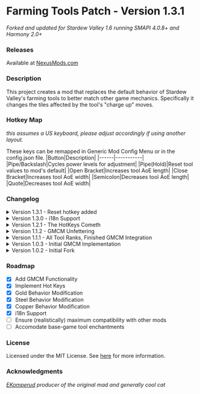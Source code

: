 # Farming Tools Patch - Version 1.3.1
_Forked and updated for Stardew Valley 1.6 running SMAPI 4.0.8+ and Harmony 2.0+_

### Releases 
Available at [NexusMods.com][ModPage]

### Description
This project creates a mod that replaces the default behavior of Stardew Valley's farming tools to better match other game mechanics. Specifically it changes the tiles affected by the tool's "charge up" moves.

### Hotkey Map
_this assumes a US keyboard, please adjust accordingly if using another layout._

These keys can be remapped in Generic Mod Config Menu or in the config.json file.
|Button|Description|
|------|-----------|
|Pipe/Backslash|Cycles power levels for adjustment|
|Pipe(Hold)|Reset tool values to mod's default|
|Open Bracket|Increases tool AoE length|
|Close Bracket|Increases tool AoE width|
|Semicolon|Decreases tool AoE length|
|Quote|Decreases tool AoE width|

### Changelog
<details>
  <summary>Version 1.3.1 - Reset hotkey added</summary>

  - Added reset to default functionality: hold down the Cycle Charge Level keybind
  - Customize how much time needed to hold the button in the GMCM menu
  - Added relevant i18n fields
  - Refactored global reach/radius values and updated GMCM fields to reflect this
</details>
<details>
  <summary>Version 1.3.0 - i18n Support</summary>

  - Refactored all game-visible strings from hardcoded to i18n compatible references
</details>
<details>
  <summary>Version 1.2.1 - The HotKeys Cometh</summary>

  - Implemented SMAPI button detection to allow Hot Key functionality
  - Refactored GMCM API calls from ModEntry to separate class
  - Added additional config variables and GMCM methods to handle hot keys
  - Added new methods to handle button press logic
  - Fixed logic errors in button press methods to properly constrain tool area of effect
  - Ternary operators... everywhere...
</details>
<details>
  <summary>Version 1.1.2 - GMCM Unfettering</summary>

  - Removed Title Screen restriction for GMCM: Edit tool behavior during gameplay
</details>
<details>
  <summary>Version 1.1.1 - All Tool Ranks, Finished GMCM Integration</summary>

  - Added control of all upgraded tool qualities
  - Added GMCM fields to affect the above-mentioned feature
  - Refactored Harmony class/method for more reasonable efficiency with expanded functionality
</details>
<details>
  <summary>Version 1.0.3 - Initial GMCM Implementation</summary>

  - Added beginning of Generic Mod Config Menu functionality
</details>
<details>
  <summary>Version 1.0.2 - Initial Fork</summary>
  
  - Update to StardewModConfig 4.1.1 and Harmony 2.3.3
  - Update namespace to reflect new project
</details>

### Roadmap
- [x] Add GMCM Functionality
- [x] Implement Hot Keys
- [x] Gold Behavior Modification
- [x] Steel Behavior Modification
- [x] Copper Behavior Modification
- [x] i18n Support
- [ ] Ensure (realistically) maximum compatibility with other mods
- [ ] Accomodate base-game tool enchantments

### License
Licensed under the MIT License. See [here][License] for more information.

### Acknowledgments
_[EKomperud] producer of the original mad and generally cool cat_

[ModPage]: <https://www.nexusmods.com/stardewvalley/mods/24066/>
[License]: <https://github.com/Torsang/FarmingToolsPatch/blob/main/LICENSE>
[EKomperud]: <https://github.com/EKomperud/StardewMods/tree/master/IridiumToolsPatch>
